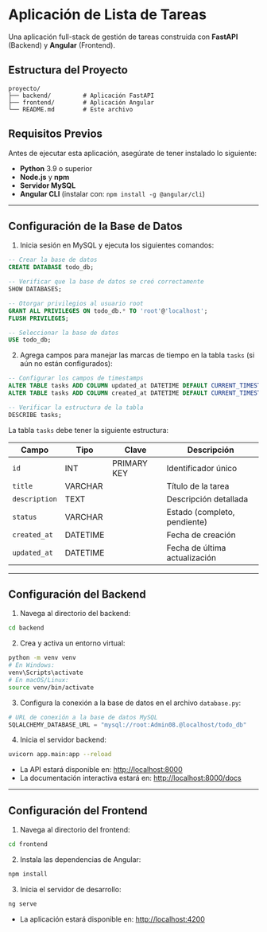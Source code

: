 # Aplicación de Lista de Tareas

Una aplicación full-stack de gestión de tareas construida con **FastAPI** (Backend) y **Angular** (Frontend).

## **Estructura del Proyecto**
```
proyecto/
├── backend/         # Aplicación FastAPI
├── frontend/        # Aplicación Angular
└── README.md        # Este archivo
```

## **Requisitos Previos**

Antes de ejecutar esta aplicación, asegúrate de tener instalado lo siguiente:

- **Python** 3.9 o superior
- **Node.js** y **npm**
- **Servidor MySQL**
- **Angular CLI** (instalar con: `npm install -g @angular/cli`)

---

## **Configuración de la Base de Datos**

1. Inicia sesión en MySQL y ejecuta los siguientes comandos:

```sql
-- Crear la base de datos
CREATE DATABASE todo_db;

-- Verificar que la base de datos se creó correctamente
SHOW DATABASES;

-- Otorgar privilegios al usuario root
GRANT ALL PRIVILEGES ON todo_db.* TO 'root'@'localhost';
FLUSH PRIVILEGES;

-- Seleccionar la base de datos
USE todo_db;
```

2. Agrega campos para manejar las marcas de tiempo en la tabla `tasks` (si aún no están configurados):

```sql
-- Configurar los campos de timestamps
ALTER TABLE tasks ADD COLUMN updated_at DATETIME DEFAULT CURRENT_TIMESTAMP ON UPDATE CURRENT_TIMESTAMP;
ALTER TABLE tasks ADD COLUMN created_at DATETIME DEFAULT CURRENT_TIMESTAMP;

-- Verificar la estructura de la tabla
DESCRIBE tasks;
```

La tabla `tasks` debe tener la siguiente estructura:

| Campo       | Tipo        | Clave        | Descripción                  |
|-------------|-------------|--------------|------------------------------|
| `id`        | INT         | PRIMARY KEY  | Identificador único          |
| `title`     | VARCHAR     |              | Título de la tarea           |
| `description`| TEXT       |              | Descripción detallada        |
| `status`    | VARCHAR     |              | Estado (completo, pendiente) |
| `created_at`| DATETIME    |              | Fecha de creación            |
| `updated_at`| DATETIME    |              | Fecha de última actualización|

---

## **Configuración del Backend**

1. Navega al directorio del backend:

```bash
cd backend
```

2. Crea y activa un entorno virtual:

```bash
python -m venv venv
# En Windows:
venv\Scripts\activate
# En macOS/Linux:
source venv/bin/activate
```

3. Configura la conexión a la base de datos en el archivo `database.py`:

```python
# URL de conexión a la base de datos MySQL
SQLALCHEMY_DATABASE_URL = "mysql://root:Admin08.@localhost/todo_db"
```

4. Inicia el servidor backend:

```bash
uvicorn app.main:app --reload
```

- La API estará disponible en: [http://localhost:8000](http://localhost:8000)  
- La documentación interactiva estará en: [http://localhost:8000/docs](http://localhost:8000/docs)

---

## **Configuración del Frontend**

1. Navega al directorio del frontend:

```bash
cd frontend
```

2. Instala las dependencias de Angular:

```bash
npm install
```

3. Inicia el servidor de desarrollo:

```bash
ng serve
```

- La aplicación estará disponible en: [http://localhost:4200](http://localhost:4200)